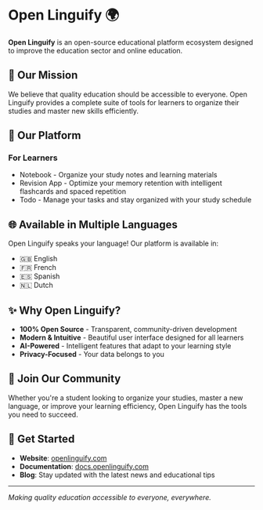 # Open Linguify 🌍

**Open Linguify** is an open-source educational platform ecosystem designed to improve the education sector and online education.

## 🎯 Our Mission

We believe that quality education should be accessible to everyone. Open Linguify provides a complete suite of tools for learners to organize their studies and master new skills efficiently.

## 🚀 Our Platform

### For Learners
  - Notebook - Organize your study notes and learning materials
  - Revision App - Optimize your memory retention with intelligent flashcards and spaced repetition
  - Todo - Manage your tasks and stay organized with your study schedule

## 🌐 Available in Multiple Languages

Open Linguify speaks your language! Our platform is available in:
- 🇬🇧 English
- 🇫🇷 French
- 🇪🇸 Spanish
- 🇳🇱 Dutch

## ✨ Why Open Linguify?

- **100% Open Source** - Transparent, community-driven development
- **Modern & Intuitive** - Beautiful user interface designed for all learners
- **AI-Powered** - Intelligent features that adapt to your learning style
- **Privacy-Focused** - Your data belongs to you

## 🌟 Join Our Community

Whether you're a student looking to organize your studies, master a new language, or improve your learning efficiency, Open Linguify has the tools you need to succeed.

## 🔗 Get Started

- **Website**: [openlinguify.com](https://openlinguify.com)
- **Documentation**: [docs.openlinguify.com](https://docs.openlinguify.com)
- **Blog**: Stay updated with the latest news and educational tips

---

*Making quality education accessible to everyone, everywhere.*